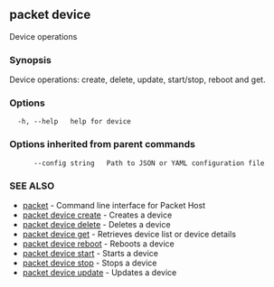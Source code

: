 ## packet device

Device operations

### Synopsis

Device operations: create, delete, update, start/stop, reboot and get.

### Options

```
  -h, --help   help for device
```

### Options inherited from parent commands

```
      --config string   Path to JSON or YAML configuration file
```

### SEE ALSO

* [packet](packet.md)	 - Command line interface for Packet Host
* [packet device create](packet_device_create.md)	 - Creates a device
* [packet device delete](packet_device_delete.md)	 - Deletes a device
* [packet device get](packet_device_get.md)	 - Retrieves device list or device details
* [packet device reboot](packet_device_reboot.md)	 - Reboots a device
* [packet device start](packet_device_start.md)	 - Starts a device
* [packet device stop](packet_device_stop.md)	 - Stops a device
* [packet device update](packet_device_update.md)	 - Updates a device

